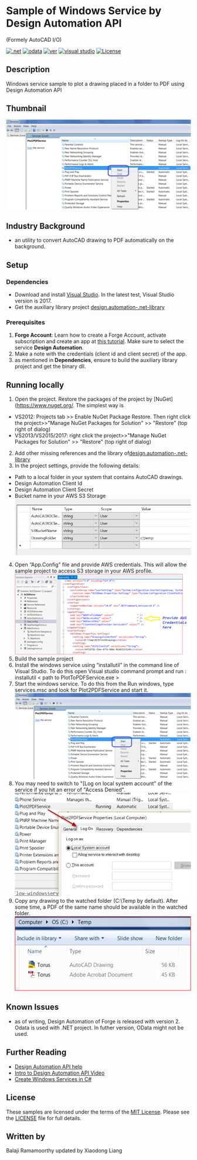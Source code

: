 # Sample of Windows Service by Design Automation API
(Formely AutoCAD I/O)

[![.net](https://img.shields.io/badge/.net-4.5-green.svg)](http://www.microsoft.com/en-us/download/details.aspx?id=30653)
[![odata](https://img.shields.io/badge/odata-4.0-yellow.svg)](http://www.odata.org/documentation/)
[![ver](https://img.shields.io/badge/Design%20Automation%20API-2.0-blue.svg)](https://developer.autodesk.com/api/autocadio/v2/)
[![visual studio](https://img.shields.io/badge/visual%20studio-2015%2F2017-yellowgreen.svg)](https://www.visualstudio.com/)
[![License](http://img.shields.io/:license-mit-red.svg)](http://opensource.org/licenses/MIT)

## Description
Windows service sample to plot a drawing placed in a folder to PDF using Design Automation API
 
## Thumbnail
![thumbnail](/thumbnail.png) 

## Industry Background
* an utility to convert AutoCAD drawing to PDF automatically on the background. 

## Setup

### Dependencies 
* Download and install [Visual Studio](https://visualstudio.microsoft.com/downloads/). In the latest test, Visual Studio version is 2017.
* Get the auxiliary library project [design.automation-.net-library](https://github.com/Autodesk-Forge/design.automation-.net-library)

### Prerequisites
1. **Forge Account**: Learn how to create a Forge Account, activate subscription and create an app at [this tutorial](http://learnforge.autodesk.io/#/account/). Make sure to select the service **Design Automation**.
2. Make a note with the credentials (client id and client secret) of the app. 
3. as mentioned in **Dependencies**, ensure to build the auxiliary library project and get the binary dll.


## Running locally  

1. Open the project. Restore the packages of the project by [NuGet](https://www.nuget.org/. The simplest way is
  * VS2012: Projects tab >> Enable NuGet Package Restore. Then right click the project>>"Manage NuGet Packages for Solution" >> "Restore" (top right of dialog)
  * VS2013/VS2015/2017:  right click the project>>"Manage NuGet Packages for Solution" >> "Restore" (top right of dialog)
2. Add other missing references and the library of[design.automation-.net-library](https://github.com/Autodesk-Forge/design.automation-.net-library)
3. In the project settings, provide the following details:
 * Path to a local folder in your system that contains AutoCAD drawings.
 * Design Automation Client Id
 * Design Automation Client Secret
 * Bucket name in your AWS S3 Storage
  ![Picture](./assets/1.PNG)
4. Open “App.Config” file and provide AWS credentials. This will allow the sample project to access S3 storage in your AWS profile.
 ![Picture](./assets/2.png)
5. Build the sample project
6. Install the windows service using “installutil” in the command line of Visual Studio. To do this open Visual studio command prompt and run : 
     installutil < path to PlotToPDFService.exe >
7. Start the windows service. To do this from the Run windows, type services.msc and look for Plot2PDFService and start it.
  ![thumbnail](./assets/3.png)
8. You may need to switch to "[Log on local system account" of the service if you hit an error of "Access Denied".
  ![Picture](./assets/winservlogon.png)
9. Copy any drawing to the watched folder (C:\Temp by default). After some time, a PDF of the same name should be available in the watched folder.
  ![Picture](./assets/4.PNG)

## Known Issues
* as of writing, Design Automation of Forge is released with version 2. Odata is used with .NET project. In futher version, OData might not be used. 


## Further Reading 
* [Design Automation API help](https://forge.autodesk.com/en/docs/design-automation/v2/developers_guide/overview/)
* [ Intro to Design Automation API Video](https://www.youtube.com/watch?v=GWsJM344CJE&t=107s)
* [Create Windows Services in C#](https://dzone.com/articles/create-windows-services-in-c)

## License

These samples are licensed under the terms of the [MIT License](http://opensource.org/licenses/MIT). Please see the [LICENSE](LICENSE) file for full details.

## Written by 

Balaji Ramamoorthy 
updated by Xiaodong Liang